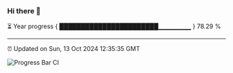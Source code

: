 ### Hi there 👋

⏳ Year progress { ███████████████████████▁▁▁▁▁▁▁ } 78.29 %

---

⏰ Updated on Sun, 13 Oct 2024 12:35:35 GMT

![Progress Bar CI](https://github.com/liununu/liununu/workflows/Progress%20Bar%20CI/badge.svg)
